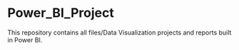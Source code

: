 # Power_BI_Project
This repository contains all files/Data Visualization projects and reports built in Power BI.
